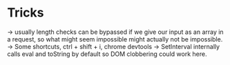 # Tricks

-> usually length checks can be bypassed if we give our input as an array in a request, so what might seem impossible might actually not be impossible.
-> Some shortcuts, ctrl + shift + i, chrome devtools
-> SetInterval internally calls eval and toString by default so DOM clobbering could work here.

